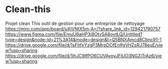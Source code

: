 # Clean-this
Projet clean This outil de gestion pour une entreprise de nettoyage
https://miro.com/app/board/uXjVNtX5m-A=/?share_link_id=129421790757
https://www.figma.com/file/EmuU6aHP3j8OtvSA6oytLQ/Untitled?type=design&node-id=21%3A14&mode=design&t=Q5BNXAmcd8Cbnc91-1
https://drive.google.com/file/d/1sFhfxYzgP3MrpDOfEnIfgVHZsRJ78euE/view?usp=sharing
https://drive.google.com/file/d/1ihJC9lfPO6CUVAyoyJFiUO3NGZjTrAz6/view?usp=sharing
